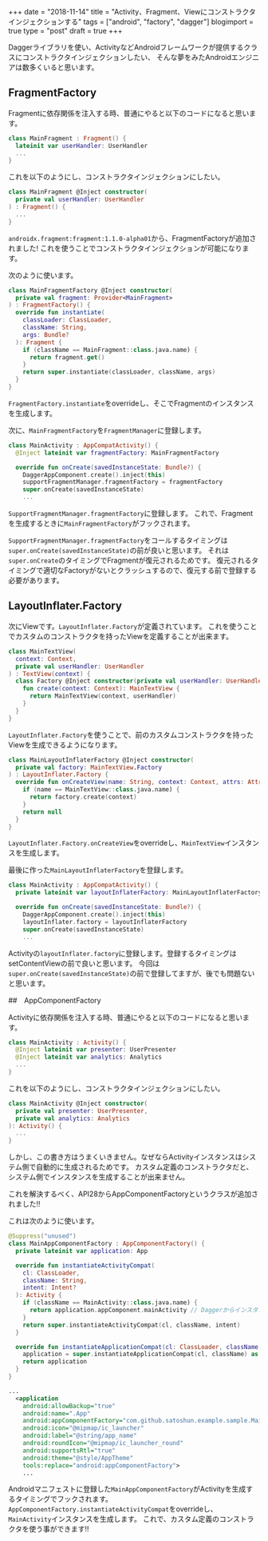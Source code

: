 +++
date = "2018-11-14"
title = "Activity、Fragment、Viewにコンストラクタインジェクションする"
tags = ["android", "factory", "dagger"]
blogimport = true
type = "post"
draft = true
+++

Daggerライブラリを使い、ActivityなどAndroidフレームワークが提供するクラスにコンストラクタインジェクションしたい、
そんな夢をみたAndroidエンジニアは数多くいると思います。

## FragmentFactory

Fragmentに依存関係を注入する時、普通にやると以下のコードになると思います。

```kotlin
class MainFragment : Fragment() {
  lateinit var userHandler: UserHandler
  ...
}
```

これを以下のようにし、コンストラクタインジェクションにしたい。

```kotlin
class MainFragment @Inject constructor(
  private val userHandler: UserHandler
) : Fragment() {
  ...
}
```

`androidx.fragment:fragment:1.1.0-alpha01`から、FragmentFactoryが追加されました!
これを使うことでコンストラクタインジェクションが可能になります。

次のように使います。

```kotlin
class MainFragmentFactory @Inject constructor(
  private val fragment: Provider<MainFragment>
) : FragmentFactory() {
  override fun instantiate(
    classLoader: ClassLoader,
    className: String,
    args: Bundle?
  ): Fragment {
    if (className == MainFragment::class.java.name) {
      return fragment.get()
    }
    return super.instantiate(classLoader, className, args)
  }
}
```

`FragmentFactory.instantiate`をoverrideし、そこでFragmentのインスタンスを生成します。

次に、`MainFragmentFactory`を`FragmentManager`に登録します。

```kotlin
class MainActivity : AppCompatActivity() {
  @Inject lateinit var fragmentFactory: MainFragmentFactory

  override fun onCreate(savedInstanceState: Bundle?) {
    DaggerAppComponent.create().inject(this)
    supportFragmentManager.fragmentFactory = fragmentFactory
    super.onCreate(savedInstanceState)
    ...
```

`SupportFragmentManager.fragmentFactory`に登録します。
これで、Fragmentを生成するときに`MainFragmentFactory`がフックされます。

`SupportFragmentManager.fragmentFactory`をコールするタイミングは`super.onCreate(savedInstanceState)`の前が良いと思います。
それは`super.onCreate`のタイミングでFragmentが復元されるためです。
復元されるタイミングで適切なFactoryがないとクラッシュするので、復元する前で登録する必要があります。

## LayoutInflater.Factory

次にViewです。`LayoutInflater.Factory`が定義されています。
これを使うことでカスタムのコンストラクタを持ったViewを定義することが出来ます。

```kotlin
class MainTextView(
  context: Context,
  private val userHandler: UserHandler
) : TextView(context) {
  class Factory @Inject constructor(private val userHandler: UserHandler) {
    fun create(context: Context): MainTextView {
      return MainTextView(context, userHandler)
    }
  }
}
```

`LayoutInflater.Factory`を使うことで、前のカスタムコンストラクタを持ったViewを生成できるようになります。

```kotlin
class MainLayoutInflaterFactory @Inject constructor(
  private val factory: MainTextView.Factory
) : LayoutInflater.Factory {
  override fun onCreateView(name: String, context: Context, attrs: AttributeSet?): View? {
    if (name == MainTextView::class.java.name) {
      return factory.create(context)
    }
    return null
  }
}
```

`LayoutInflater.Factory.onCreateView`をoverrideし、`MainTextView`インスタンスを生成します。

最後に作った`MainLayoutInflaterFactory`を登録します。

```kotlin
class MainActivity : AppCompatActivity() {
  private lateinit var layoutInflaterFactory: MainLayoutInflaterFactory

  override fun onCreate(savedInstanceState: Bundle?) {
    DaggerAppComponent.create().inject(this)
    layoutInflater.factory = layoutInflaterFactory
    super.onCreate(savedInstanceState)
    ...
```

Activityの`layoutInflater.factory`に登録します。登録するタイミングはsetContentViewの前で良いと思います。
今回は`super.onCreate(savedInstanceState)`の前で登録してますが、後でも問題ないと思います。

##　AppComponentFactory

Activityに依存関係を注入する時、普通にやると以下のコードになると思います。

```kotlin
class MainActivity : Activity() {
  @Inject lateinit var presenter: UserPresenter
  @Inject lateinit var analytics: Analytics
  ...
}
```

これを以下のようにし、コンストラクタインジェクションにしたい。

```kotlin
class MainActivity @Inject constructor(
  private val presenter: UserPresenter,
  private val analytics: Analytics
): Activity() {
  ...
}
```

しかし、この書き方はうまくいきません。なぜならActivityインスタンスはシステム側で自動的に生成されるためです。
カスタム定義のコンストラクタだと、システム側でインスタンスを生成することが出来ません。

これを解決するべく、API28からAppComponentFactoryというクラスが追加されました!!

これは次のように使います。

```kotlin
@Suppress("unused")
class MainAppComponentFactory : AppComponentFactory() {
  private lateinit var application: App

  override fun instantiateActivityCompat(
    cl: ClassLoader,
    className: String,
    intent: Intent?
  ): Activity {
    if (className == MainActivity::class.java.name) {
      return application.appComponent.mainActivity // Daggerからインスタンスを生成する
    }
    return super.instantiateActivityCompat(cl, className, intent)
  }

  override fun instantiateApplicationCompat(cl: ClassLoader, className: String): Application {
    application = super.instantiateApplicationCompat(cl, className) as App
    return application
  }
}
```

```xml
...
  <application
    android:allowBackup="true"
    android:name=".App"
    android:appComponentFactory="com.github.satoshun.example.sample.MainAppComponentFactory"
    android:icon="@mipmap/ic_launcher"
    android:label="@string/app_name"
    android:roundIcon="@mipmap/ic_launcher_round"
    android:supportsRtl="true"
    android:theme="@style/AppTheme"
    tools:replace="android:appComponentFactory">
    ...
```

Androidマニフェストに登録した`MainAppComponentFactory`がActivityを生成するタイミングでフックされます。
`AppComponentFactory.instantiateActivityCompat`をoverrideし、`MainActivity`インスタンスを生成します。
これで、カスタム定義のコンストラクタを使う事ができます!!
